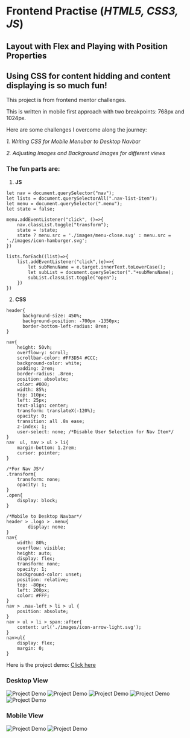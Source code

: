 # Frontend Practise (*HTML5, CSS3, JS*)

## Layout with Flex and Playing with Position Properties
## Using CSS for content hidding and content displaying is so much fun!

This project is from frontend mentor challenges.

This is written in mobile first approach with two breakpoints: 768px and 1024px.

Here are some challenges I overcome along the journey:

*1. Writing CSS for Mobile Menubar to Desktop Navbar*

*2. Adjusting Images and Background Images for different views*


### The fun parts are:

1. **JS**
```
let nav = document.querySelector("nav");
let lists = document.querySelectorAll(".nav-list-item");
let menu = document.querySelector(".menu");
let state = false;

menu.addEventListener("click", ()=>{
    nav.classList.toggle("transform");
    state = !state;
    state ? menu.src = './images/menu-close.svg' : menu.src = './images/icon-hamburger.svg';
})

lists.forEach((list)=>{
    list.addEventListener("click",(e)=>{
        let subMenuName = e.target.innerText.toLowerCase();
        let subList = document.querySelector("."+subMenuName);
        subList.classList.toggle("open");
    })
})
```

2. **CSS**
```
header{
      background-size: 450%;
      background-position: -700px -1350px;
      border-bottom-left-radius: 8rem;
}
```
```
nav{
    height: 50vh;
    overflow-y: scroll;
    scrollbar-color: #FF3D54 #CCC;
    background-color: white;
    padding: 2rem;
    border-radius: .8rem;
    position: absolute;
    color: #000;
    width: 85%;
    top: 110px;
    left: 25px;
    text-align: center;
    transform: translateX(-120%);
    opacity: 0;
    transition: all .8s ease;
    z-index: 1;
    user-select: none; /*Disable User Selection for Nav Item*/
}
nav  ul, nav > ul > li{
    margin-bottom: 1.2rem;
    cursor: pointer;
}
```
```
/*For Nav JS*/
.transform{
    transform: none;
    opacity: 1;
}
.open{
    display: block;
}
```
```
/*Mobile to Desktop Navbar*/
header > .logo > .menu{
        display: none;
}
nav{
    width: 80%;
    overflow: visible;
    height: auto;
    display: flex;
    transform: none;
    opacity: 1;
    background-color: unset;
    position: relative;
    top: -80px;
    left: 200px;
    color: #FFF;
}
nav > .nav-left > li > ul {
    position: absolute;
}
nav > ul > li > span::after{
    content: url('./images/icon-arrow-light.svg');
}
nav>ul{
    display: flex;
    margin: 0;
}
```

Here is the project demo: [Click here](https://blogr-website-theta.vercel.app/)

### Desktop View
![Project Demo](design/image1.png)
![Project Demo](design/image2.png)
![Project Demo](design/image3.png)
![Project Demo](design/image4.png)
![Project Demo](design/image5.png)

### Mobile View
![Project Demo](design/image6.png)
![Project Demo](design/image7.png)
